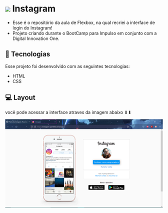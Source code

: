 # <img widht='25px' height='25px' src="favicon.ico"/> Instagram

- Esse é o repositório da aula de Flexbox, na qual recriei a interface de login do Instagram!
- Projeto criando durante o BootCamp para Impulso em conjunto com a Digital Innovation One.

## 🚀 Tecnologias

Esse projeto foi desenvolvido com as seguintes tecnologias:

- HTML
- CSS

## 💻 Layout

você pode acessar a interface atraves da imagem abaixo ⬇⬇

[![miniatura do app](<https://github.com/PamLeles/instagram/blob/main/img/Captura%20de%20Tela%20(308).png>)](instagram-pamleles.vercel.app)
